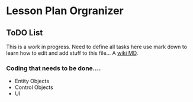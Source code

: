 Lesson Plan Orgranizer
=======
 
ToDO List
-----------
  This is a work in progress. Need to define all tasks here
 use mark down to learn how to edit and add stuff to this file...
 A [wiki MD](http://en.wikipedia.org/wiki/Markdown).
 
### Coding that needs to be done....
   * Entity Objects
   * Control Objects
   * UI
